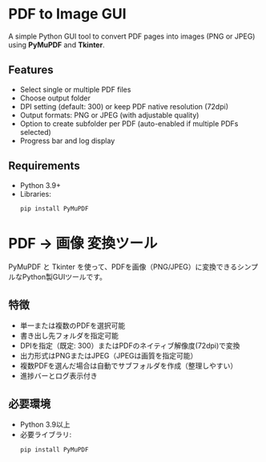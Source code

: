 # PDF to Image GUI

A simple Python GUI tool to convert PDF pages into images (PNG or JPEG) using **PyMuPDF** and **Tkinter**.

## Features
- Select single or multiple PDF files
- Choose output folder
- DPI setting (default: 300) or keep PDF native resolution (72dpi)
- Output formats: PNG or JPEG (with adjustable quality)
- Option to create subfolder per PDF (auto-enabled if multiple PDFs selected)
- Progress bar and log display

## Requirements
- Python 3.9+  
- Libraries:  
  ```bash
  pip install PyMuPDF


# PDF → 画像 変換ツール

PyMuPDF と Tkinter を使って、PDFを画像（PNG/JPEG）に変換できるシンプルなPython製GUIツールです。

## 特徴

- 単一または複数のPDFを選択可能
- 書き出し先フォルダを指定可能
- DPIを指定（既定: 300）またはPDFのネイティブ解像度(72dpi)で変換
- 出力形式はPNGまたはJPEG（JPEGは画質を指定可能）
- 複数PDFを選んだ場合は自動でサブフォルダを作成（整理しやすい）
- 進捗バーとログ表示付き

## 必要環境
- Python 3.9以上
- 必要ライブラリ:
  ```bash
  pip install PyMuPDF
